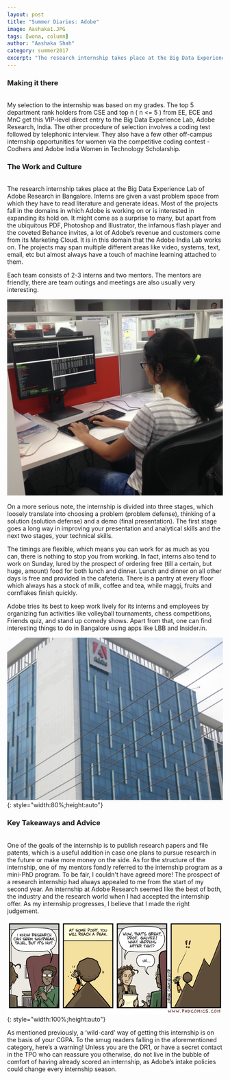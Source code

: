 ```yaml
---
layout: post
title: "Summer Diaries: Adobe"
image: Aashaka1.JPG
tags: [wona, column]
author: "Aashaka Shah"
category: summer2017 
excerpt: "The research internship takes place at the Big Data Experience Lab of Adobe Research in Bangalore. Interns are given a vast problem space from which they have to read literature and generate ideas. Most of the projects fall in the domains in which Adobe is working on or is interested in expanding its hold on."
---
```


### Making it there 
<br>
My selection to the internship was based on my grades. The top 5 department rank holders from CSE and top n ( n <= 5 ) from EE, ECE and MnC get this VIP-level direct entry to the Big Data Experience Lab, Adobe Research, India. The other procedure of selection involves a coding test followed by telephonic interview. They also have a few other off-campus internship opportunities for women via the competitive coding contest - Codhers and Adobe India Women in Technology Scholarship.


### The Work and Culture
<br>
The research internship takes place at the Big Data Experience Lab of Adobe Research in Bangalore. Interns are given a vast problem space from which they have to read literature and generate ideas. Most of the projects fall in the domains in which Adobe is working on or is interested in expanding its hold on. It might come as a surprise to many, but apart from the ubiquitous PDF, Photoshop and Illustrator, the infamous flash player and the coveted Behance invites, a lot of Adobe’s revenue and customers come from its Marketing Cloud. It is in this domain that the Adobe India Lab works on. The projects may span multiple different areas like video, systems, text, email, etc but almost always have a touch of machine learning attached to them.
 
Each team consists of 2-3 interns and two mentors. The mentors are friendly, there are team outings and meetings are also usually very interesting.

![pic2](/images/posts/Aashaka2.JPG)
 
On a more serious note, the internship is divided into three stages, which loosely translate into choosing a problem (problem defense), thinking of a solution (solution defense) and a demo (final presentation). The first stage goes a long way in improving your presentation and analytical skills and the next two stages, your technical skills. 
 
The timings are flexible, which means you can work for as much as you can, there is nothing to stop you from working. In fact, interns also tend to work on Sunday, lured by the prospect of ordering free (till a certain, but huge, amount) food for both lunch and dinner. Lunch and dinner on all other days is free and provided in the cafeteria. There is a pantry at every floor which always has a stock of milk, coffee and tea, while maggi, fruits and cornflakes finish quickly.
 
Adobe tries its best to keep work lively for its interns and employees by organizing fun activities like volleyball tournaments, chess competitions, Friends quiz, and stand up comedy shows. Apart from that, one can find interesting things to do in Bangalore using apps like LBB and Insider.in.

![pic3](/images/posts/Aashaka3.jpg){: style="width:80%;height:auto"}

### Key Takeaways and Advice
<br>
One of the goals of the internship is to publish research papers and file patents, which is a useful addition in case one plans to pursue research in the future or make more money on the side. As for the structure of the internship, one of my mentors fondly referred to the internship program as a mini-PhD program. To be fair, I couldn't have agreed more! The prospect of a research internship had always appealed to me from the start of my second year. An internship at Adobe Research seemed like the best of both, the industry and the research world when I had accepted the internship offer. As my internship progresses, I believe that I made the right judgement. 

![pic4](/images/posts/Aashaka4.gif){: style="width:100%;height:auto"}
 
As mentioned previously, a ‘wild-card’ way of getting this internship is on the basis of your CGPA. To the smug readers falling in the aforementioned category, here’s a warning! Unless you are the DR1, or have a secret contact in the TPO who can reassure you otherwise, do not live in the bubble of comfort of having already scored an internship, as Adobe’s intake policies could change every internship season. 


